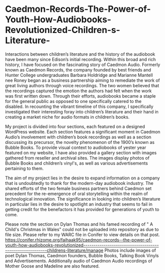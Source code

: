 # Caedmon-Records-The-Power-of-Youth-How-Audiobooks-Revolutionized-Children-s-Literature-

Interactions between children’s literature and the history of the audiobook have been many since Edison’s initial recording. Within this broad and rich history, I have focused on the fascinating story of Caedmon Audio. Formerly known as Caedmon Records, the company founded by best friends and Hunter College undergraduates Barbara Holdridge and Marianne Mantell nee Roney began as a business partnership aiming to remediate the work of great living authors through voice recordings. The two women believed that the recordings captured the emotion the authors had felt when the work was first written down. Through their efforts, audiobooks became a staple for the general public as opposed to one specifically catered to the disabled. In recounting the vibrant timeline of this company, I specifically investigated their interesting foray into children’s literature and their hand in creating a market niche for audio formats in children’s books.  

My project is divided into four sections, each featured on a designed WordPress website. Each section features a significant moment in Caedmon Audio’s involvement with children’s book recordings as well as a section discussing its precursor, the novelty phenomenon of the 1900’s known as Bubble Books. To provide visual context to audiobooks of yester year featured on my website, I have also provided a gallery section with images gathered from reseller and archival sites. The images display photos of Bubble Books and children’s vinyl's, as well as various advertisements pertaining to them.  

The aim of my project lies in the desire to expand information on a company that is undoubtedly to thank for the modern-day audiobook industry. The shared efforts of the two female business partners behind Caedmon set precedent for the re-emergence of oral storytelling within the realm of technological innovation. The significance in looking into children’s literature in particular lies in the desire to spotlight an industry that seems to fail in getting credit for the benefactors it has provided for generations of youth to come. 

Please note the section on Dylan Thomas and his famed recording of " A Child's Christmas in Wales" could not be uploaded into repository as due to file size. Please refer to my WARC file in Conifer to view details on that post. https://conifer.rhizome.org/faihaak95/caedmon-records--the-power-of-youth-how-audiobooks-revolutionized-----------------------------------------------------------childrens-literature/manage
Photos include images of poet Dylan Thomas, Caedmon founders, Bubble Books, Talking Book Vinyls and Advertisements. Additionally audio of Caedmon Audio recordings of Mother Goose and Madeline are also featured. 
